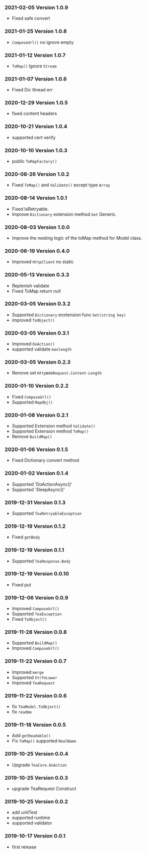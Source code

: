 ### 2021-02-05 Version 1.0.9
* Fixed safe convert

### 2021-01-25 Version 1.0.8
* `ComposeUrl()` no ignore empty

### 2021-01-12 Version 1.0.7
* `ToMap()` Ignore `Stream` 

### 2021-01-07 Version 1.0.6
* Fixed Dic thread err

### 2020-12-29 Version 1.0.5
* fixed content headers

### 2020-10-21 Version 1.0.4
* supported cert verify

### 2020-10-10 Version 1.0.3
* public `ToMapFactory()` 

### 2020-08-26 Version 1.0.2
* Fixed `ToMap()` and `Validate()` except type `Array`

### 2020-08-14 Version 1.0.1
* Fixed IsRetryable.
* Improve `Dictionary` extension method `Get` Generic.

### 2020-08-03 Version 1.0.0
* Improve the nesting logic of the toMap method for Model class.

### 2020-06-19 Version 0.4.0
* Improved `HttpClient` no static

### 2020-05-13 Version 0.3.3
* Replenish validate
* Fixed ToMap return null

### 2020-03-05 Version 0.3.2
* Supported `Dictionary` enxtension func `Get(string key)`
* improved `ToObject()`

### 2020-03-05 Version 0.3.1
* Improved `DoAction()`
* supported validate `maxlength`

### 2020-03-05 Version 0.2.3
* Remove set `HttpWebRequest.Content-Length`

### 2020-01-10 Version 0.2.2
* Fixed `ComposeUrl()`
* Supported `MapObj()`

### 2020-01-08 Version 0.2.1
* Supported Extension method `Validate()`
* Supported Extension method `ToMap()`
* Remove `BuildMap()`

### 2020-01-06 Version 0.1.5
* Fixed Dictionary convert method

### 2020-01-02 Version 0.1.4
* Supported 'DoActionAsync()'
* Supported 'SleepAsync()'

### 2019-12-31 Version 0.1.3
* Supported `TeaRetryableException`

### 2019-12-19 Version 0.1.2
* Fixed `getBody`

### 2019-12-19 Version 0.1.1
* Supported `TeaResponse.Body`

### 2019-12-19 Version 0.0.10
* Fixed put

### 2019-12-06 Version 0.0.9
* Improved `ComposeUrl()`
* Supported `TeaException`
* Fixed `ToObject()`

### 2019-11-28 Version 0.0.8
* Supported `BuildMap()`
* Improved `ComposeUrl()`

### 2019-11-22 Version 0.0.7
* Improved `merge`
* Supported `StrToLower`
* Improved `TeaRequest`

### 2019-11-22 Version 0.0.6
* fix `TeaModel.ToObject()`
* fix `readme`

### 2019-11-18 Version 0.0.5
* Add `getReadable()`
* Fix `ToMap()` supported `RealName`

### 2019-10-25 Version 0.0.4
* Upgrade `TeaCore.DoAction`

### 2019-10-25 Version 0.0.3
* upgrade TeaRequest Construct

### 2019-10-25 Version 0.0.2
* add unitTest 
* supported runtime
* supported validator

### 2019-10-17 Version 0.0.1
* first release